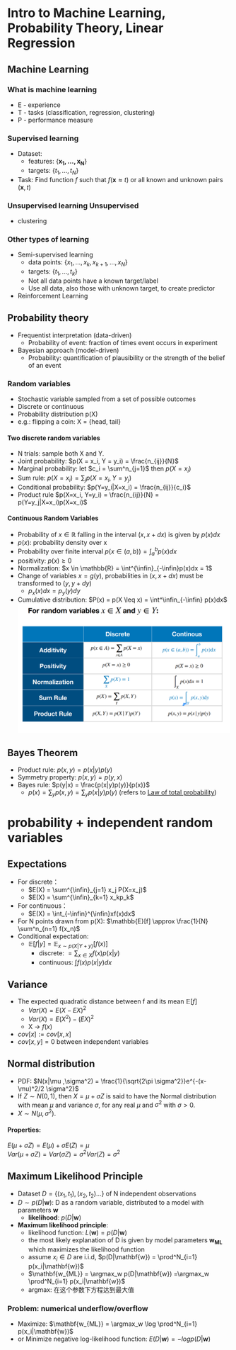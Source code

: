 # Intro to Machine Learning, Probability Theory, Linear Regression

## Machine Learning
### What is machine learning
+ E - experience
+ T - tasks (classification, regression, clustering)
+ P - performance measure

### Supervised learning
+ Dataset: 
  + features: $\{\mathbf{x_1, ..., x_N}\}$
  + targets: $\{t_1, ..., t_N\}$
+ Task: Find function $f$ such that $f(\mathbf{x} \approx t)$ or all known and unknown pairs $(\mathbf{x},t)$

### Unsupervised learning Unsupervised 
+ clustering

### Other types of learning
+ Semi-supervised learning
  + data points: $\{x_1, ..., x_k, x_{k+1}, ..., x_N\}$
  + targets: $\{t_1, ..., t_k\}$
  + Not all data points have a known target/label
  + Use all data, also those with unknown target, to create predictor
+ Reinforcement Learning

## Probability theory
+ Frequentist interpretation (data-driven)
  + Probability of event: fraction of times event occurs in experiment
+ Bayesian approach (model-driven)
  + Probability: quantification of plausibility or the strength of the belief of an event

### Random variables
+ Stochastic variable sampled from a set of possible outcomes
+ Discrete or continuous
+ Probability distribution p(X)
+ e.g.: flipping a coin: X = {head, tail}

#### Two discrete random variables
+ N trials: sample both X and Y.
+ Joint probability: $p(X = x_i, Y = y_i) = \frac{n_{ij}}{N}$
+ Marginal probability: let $c_i = \sum^n_{j=1}$ then $p(X=x_i)$
+ Sum rule: $p(X = x_i) = \sum_j p(X=x_i, Y=y_j)$
+ Conditional probability: $p(Y=y_i|X=x_i) = \frac{n_{ij}}{c_i}$
+ Product rule $p(X=x_i, Y=y_i) = \frac{n_{ij}}{N} = p(Y=y_j|X=x_i)p(X=x_i)$

#### Continuous Random Variables
+ Probability of $x \in \mathbb{R}$ falling in the interval $(x, x+dx)$ is given by $p(x)dx$
+ $p(x)$: probability density over x
+ Probability over finite interval $p(x \in (a,b)) = \int^b_a p(x)dx$
+ positivity: $p(x) \geq 0$
+ Normalization: $x \in \mathbb{R} = \int^{\infin}_{-\infin}p(x)dx = 1$
+ Change of variables $x = g(y)$, probabilities in $(x, x+dx)$ must be transformed to $(y,y+dy)$
  + $p_x(x)dx = p_y(y)dy$
+ Cumulative distribution: $P(x) = p(X \leq x) = \int^\infin_{-\infin} p(x)dx$
![pro_rules](imgs/pro_rules.png)

## Bayes Theorem
+ Product rule: $p(x,y) = p(x|y)p(y)$
+ Symmetry property: $p(x,y) = p(y,x)$
+ Bayes rule: $p(y|x) = \frac{p(x|y)p(y)}{p(x)}$
  + $p(x) = \sum_y p(x,y) = \sum_y p(x|y)p(y)$ (refers to [Law of total probability](../../../ProSta/Lec2.md))

# probability + independent random variables
## Expectations
+ For discrete：  
  + $E(X) = \sum^{\infin}_{j=1} x_j P(X=x_j)$  
  + $E(X) = \sum^{\infin}_{k=1} x_kp_k$  
+ For continuous： 
  + $E(X) = \int_{-\infin}^{\infin}xf(x)dx$  
+ For N points drawn from p(X): $\mathbb{E}[f] \approx \frac{1}{N} \sum^n_{n=1} f(x_n)$
+ Conditional expectation: 
  + $\mathbb{E}[f|y] = \mathbb{E}_{x \sim p(X|Y+y)}[f(x)]$
    + discrete: $=\sum_{x \in X} f(x)p(x|y)$
    + continuous: $\int f(x)p(x|y)dx$
  
## Variance
+ The expected quadratic distance between f and its mean $\mathbb{E}[f]$
  + $Var(X) = E(X - EX)^2$
  + $Var(X) = E(X^2)-(EX)^2$
  + X -> $f(x)$
+ $cov[x] := cov[x, x]$
+ $cov[x,y] = 0$ between independent variables

## Normal distribution
+ PDF: $N(x|\mu ,\sigma^2) = \frac{1}{\sqrt{2\pi \sigma^2}}e^{-(x-\mu)^2/2 \sigma^2}$  
+ If $Z \sim N(0,1)$, then $X = \mu + \sigma Z$ is said to have the Normal distribution with mean $\mu$ and variance $\sigma$, for any real $\mu$ and $\sigma^2$ with $\sigma >0$. 
+ $X \sim N (\mu,\sigma^2)$.

#### Properties:
$E(\mu+\sigma Z) = E(\mu) + \sigma E(Z) = \mu$  
$Var(\mu + \sigma Z) = Var(\sigma Z) = \sigma^2Var(Z) = \sigma^2$  

## Maximum Likelihood Principle
+ Dataset $D = \{(x_1,t_1), (x_2, t_2)...\}$ of N independent observations
+ $D \sim p(D|\mathbf{w})$: D as a random variable, distributed to a model with parameters **w**
  + **likelihood**: $p(D|\mathbf{w})$
+ **Maximum likelihood principle**: 
  + likelihood function: $L(\mathbf{w}) = p(D|\mathbf{w})$
  + the most likely explanation of D is given by model parameters $\mathbf{w_{ML}}$ which maximizes the likelihood function
  + assume $x_i \in D$ are i.i.d, $p(D|\mathbf{w}) = \prod^N_{i=1} p(x_i|\mathbf{w})$
  + $\mathbf{w_{ML}} = \argmax_w p(D|\mathbf{w}) =\argmax_w \prod^N_{i=1} p(x_i|\mathbf{w})$
  + argmax: 在这个参数下方程达到最大值
### Problem: numerical underflow/overflow
+ Maximize: $\mathbf{w_{ML}} = \argmax_w \log \prod^N_{i=1} p(x_i|\mathbf{w})$
+ or Minimize negative log-likelihood function: $E(D|\mathbf{w}) = -log p(D|\mathbf{w})$